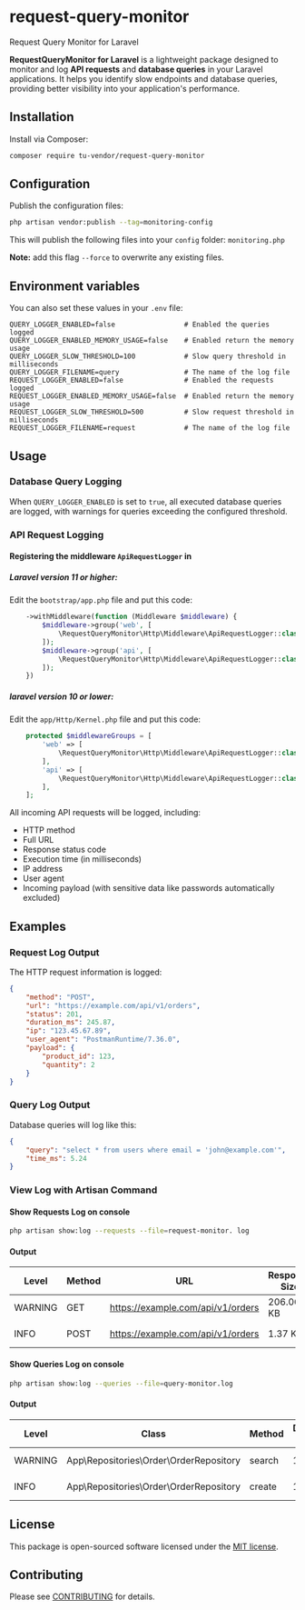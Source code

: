 # request-query-monitor

Request Query Monitor for Laravel

**RequestQueryMonitor for Laravel** is a lightweight package designed to monitor and log **API requests** and **database queries** in your Laravel applications. It helps you identify slow endpoints and database queries, providing better visibility into your application's performance.

## Installation

Install via Composer:

```bash
composer require tu-vendor/request-query-monitor
```

## Configuration

Publish the configuration files:

```bash
php artisan vendor:publish --tag=monitoring-config
```

This will publish the following files into your `config` folder: `monitoring.php`

**Note:** add this flag `--force` to overwrite any existing files.

## Environment variables

You can also set these values in your `.env` file:

```dotenv
QUERY_LOGGER_ENABLED=false                 # Enabled the queries logged
QUERY_LOGGER_ENABLED_MEMORY_USAGE=false    # Enabled return the memory usage 
QUERY_LOGGER_SLOW_THRESHOLD=100            # Slow query threshold in milliseconds
QUERY_LOGGER_FILENAME=query                # The name of the log file 
REQUEST_LOGGER_ENABLED=false               # Enabled the requests logged
REQUEST_LOGGER_ENABLED_MEMORY_USAGE=false  # Enabled return the memory usage
REQUEST_LOGGER_SLOW_THRESHOLD=500          # Slow request threshold in milliseconds
REQUEST_LOGGER_FILENAME=request            # The name of the log file 
```

## Usage

### Database Query Logging

When `QUERY_LOGGER_ENABLED` is set to `true`, all executed database queries are logged, with warnings for queries exceeding the configured threshold.

### API Request Logging

#### Registering the middleware `ApiRequestLogger` in

##### Laravel version 11 or higher:

Edit the `bootstrap/app.php` file and put this code:

```php
    ->withMiddleware(function (Middleware $middleware) {
        $middleware->group('web', [
            \RequestQueryMonitor\Http\Middleware\ApiRequestLogger::class,
        ]);
        $middleware->group('api', [
            \RequestQueryMonitor\Http\Middleware\ApiRequestLogger::class,
        ]);
    })
```

##### laravel version 10 or lower:

Edit the `app/Http/Kernel.php` file and put this code:

```php
    protected $middlewareGroups = [
        'web' => [
            \RequestQueryMonitor\Http\Middleware\ApiRequestLogger::class,
        ],
        'api' => [
            \RequestQueryMonitor\Http\Middleware\ApiRequestLogger::class,
        ],
    ];
```

All incoming API requests will be logged, including:
* HTTP method
* Full URL
* Response status code
* Execution time (in milliseconds)
* IP address
* User agent
* Incoming payload (with sensitive data like passwords automatically excluded)

## Examples

### Request Log Output

The HTTP request information is logged:

```json
{
    "method": "POST",
    "url": "https://example.com/api/v1/orders",
    "status": 201,
    "duration_ms": 245.87,
    "ip": "123.45.67.89",
    "user_agent": "PostmanRuntime/7.36.0",
    "payload": {
        "product_id": 123,
        "quantity": 2
    }
}
```

### Query Log Output

Database queries will log like this:

```json
{
    "query": "select * from users where email = 'john@example.com'",
    "time_ms": 5.24
}
```

### View Log with Artisan Command

#### Show Requests Log on console

```bash
php artisan show:log --requests --file=request-monitor. log
```

#### Output

| Level | Method | URL | Response Size | Duration (ms) | RAM | Real RAM |
| --- | --- | --- | --- | --- | --- | --- |
| WARNING | GET | https://example.com/api/v1/orders | 206.06 KB | 937.74 | 3.03 MB | 12.00 MB |
| INFO | POST | https://example.com/api/v1/orders | 1.37 KB | 281.13 | 2.75 MB | 12.00 MB |

#### Show Queries Log on console

```bash
php artisan show:log --queries --file=query-monitor.log
```

#### Output

| Level | Class  | Method | Duration (ms) | RAM | Real RAM |
| --- | --- | --- | --- | --- | --- |
| WARNING | App\Repositories\Order\OrderRepository | search | 170.83 | 2.62 MB | 12.00 MB |
| INFO    | App\Repositories\Order\OrderRepository | create | 1.58 | 2.63 MB | 12.00 MB |

## License

This package is open-sourced software licensed under the [MIT license](LICENSE).

## Contributing

Please see [CONTRIBUTING](CONTRIBUTING.md) for details.
